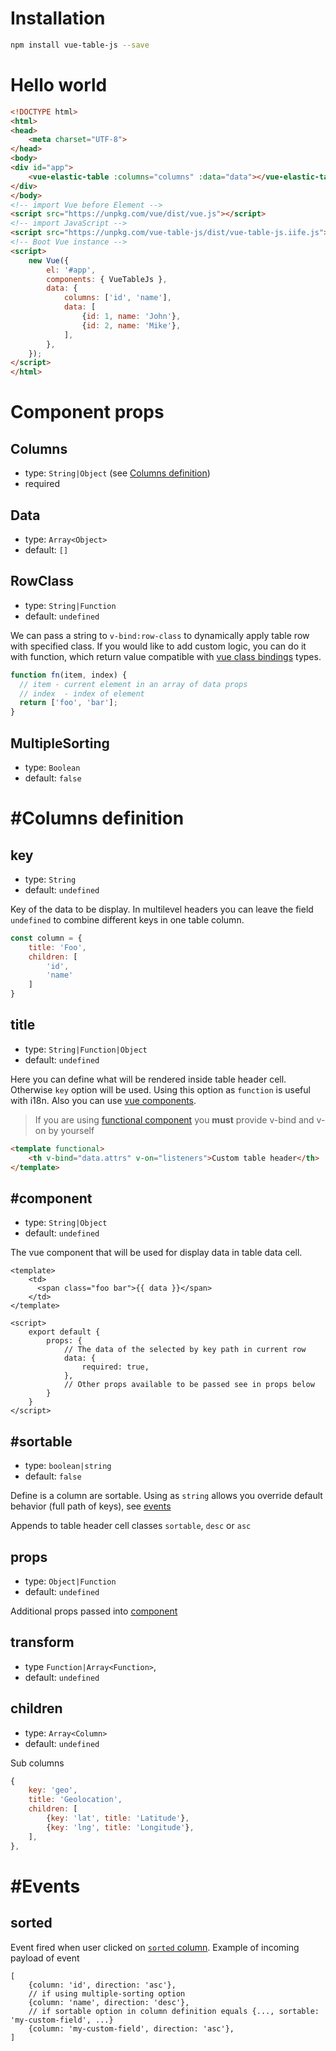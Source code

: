 # Installation

``` bash
npm install vue-table-js --save
```

# Hello world

``` html
<!DOCTYPE html>
<html>
<head>
    <meta charset="UTF-8">
</head>
<body>
<div id="app">
    <vue-elastic-table :columns="columns" :data="data"></vue-elastic-table>
</div>
</body>
<!-- import Vue before Element -->
<script src="https://unpkg.com/vue/dist/vue.js"></script>
<!-- import JavaScript -->
<script src="https://unpkg.com/vue-table-js/dist/vue-table-js.iife.js"></script>
<!-- Boot Vue instance -->
<script>
    new Vue({
        el: '#app',
        components: { VueTableJs },
        data: {
            columns: ['id', 'name'],
            data: [
                {id: 1, name: 'John'},
                {id: 2, name: 'Mike'},
            ],
        },
    });
</script>
</html>
```

# Component props

## Columns 
* type: `String|Object` (see [Columns definition](#columns-definition))
* required

## Data 
* type: `Array<Object>`
* default: `[]`

## RowClass
* type: `String|Function`
* default: `undefined`

We can pass a string to `v-bind:row-class` to dynamically apply table row with specified class.
If you would like to add custom logic, you can do it with function, which return value compatible with 
[vue class bindings] types.

```javascript
function fn(item, index) {
  // item - current element in an array of data props
  // index  - index of element
  return ['foo', 'bar'];
}
```

## MultipleSorting
* type: `Boolean`
* default: `false`

# #Columns definition

## key
* type: `String`
* default: `undefined`

Key of the data to be display. In multilevel headers you can leave the field `undefined` to combine different keys 
in one table column.  
```javascript
const column = {
    title: 'Foo',
    children: [
        'id', 
        'name'
    ]
}
```

## title 
* type: `String|Function|Object`
* default: `undefined`

Here you can define what will be rendered inside table header cell. Otherwise `key` option will be used. Using this 
option as `function` is useful with i18n. Also you can use [vue components].

> If you are using [functional component] you **must** provide v-bind and v-on by yourself

``` html 
<template functional>
    <th v-bind="data.attrs" v-on="listeners">Custom table header</th>
</template>
```

## #component
* type: `String|Object`
* default: `undefined`

The vue component that will be used for display data in table data cell.

```vue
<template>
    <td>
      <span class="foo bar">{{ data }}</span>
    </td>
</template>

<script>
    export default {
        props: {
            // The data of the selected by key path in current row
            data: {
                required: true,
            },
            // Other props available to be passed see in props below
        }
    }
</script>
```

## #sortable
* type: `boolean|string`
* default: `false`

Define is a column are sortable. 
Using as `string` allows you override default behavior (full path of keys), see [events](#events)

Appends to table header cell classes `sortable`, `desc` or `asc` 

## props
* type: `Object|Function`
* default: `undefined`

Additional props passed into [component](#component)

## transform
* type `Function|Array<Function>`,
* default: `undefined`

## children
* type: `Array<Column>`
* default: `undefined`

Sub columns

``` js
{
    key: 'geo',
    title: 'Geolocation',
    children: [
        {key: 'lat', title: 'Latitude'},
        {key: 'lng', title: 'Longitude'},
    ],
},
```

# #Events

## sorted
Event fired when user clicked on [`sorted` column](#sortable). Example of incoming payload of event

```
[
    {column: 'id', direction: 'asc'},
    // if using multiple-sorting option 
    {column: 'name', direction: 'desc'},
    // if sortable option in column definition equals {..., sortable: 'my-custom-field', ...}
    {column: 'my-custom-field', direction: 'asc'},
]
```


[vue class bindings]: https://vuejs.org/v2/guide/class-and-style.html#Binding-HTML-Classes
[vue components]: https://vuejs.org/v2/guide/components.html
[functional component]: https://vuejs.org/v2/guide/render-function.html#Functional-Components
